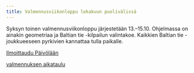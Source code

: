 ```yaml
---
title: Valmennusviikonloppu lokakuun puolivälissä
---
```


Syksyn toinen valmennusviikonloppu järjestetään 13.–15.10.
Ohjelmassa on ainakin geometriaa ja Baltian tie -kilpailun
valintakoe. Kaikkien Baltian tie -joukkueeseen pyrkivien
kannattaa tulla paikalle.

<a href="https://paivola.fi/kurssit/matematiikkakilpailuvalmennus-2023-vk41">Ilmoittaudu Päivölään</a>

<a href="/aikataulu/">valmennuksen aikataulu</a>

